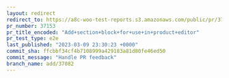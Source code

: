 ```yaml
---
layout: redirect
redirect_to: https://a8c-woo-test-reports.s3.amazonaws.com/public/pr/37153/e2e/index.html
pr_number: 37153
pr_title_encoded: "Add+section+block+for+use+in+product+editor"
pr_test_type: e2e
last_published: "2023-03-09 23:30:23 +0000"
commit_sha: ffcbbf34cf4b7108999a429183a81d80fe46ed50
commit_message: "Handle PR feedback"
branch_name: add/37082
---
```

